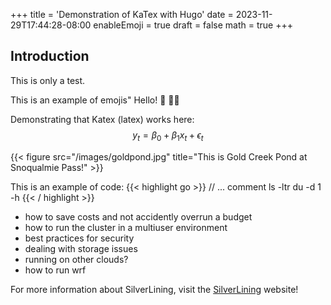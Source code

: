 +++
title = 'Demonstration of KaTex with Hugo'
date = 2023-11-29T17:44:28-08:00
enableEmoji = true
draft = false
math = true 
+++
## Introduction

This is only a test.

This is an example of emojis"
Hello! :wave:
:genie_woman:

Demonstrating that Katex (latex) works here:
$$y_t = \beta_0 + \beta_1 x_t + \epsilon_t$$


{{< figure src="/images/goldpond.jpg" title="This is Gold Creek Pond at Snoqualmie Pass!" >}}

This is an example of code:
{{< highlight go >}}
// ... comment
ls -ltr
du -d 1 -h
{{< / highlight >}}



* how to save costs and not accidently overrun a budget 
* how to run the cluster in a multiuser environment
* best practices for security
* dealing with storage issues
* running on other clouds?
* how to run wrf





For more information about SilverLining, visit the [SilverLining](https://silverlining.ngo) website!

